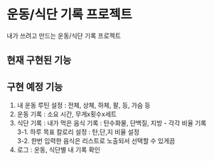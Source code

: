 # 운동/식단 기록 프로젝트
내가 쓰려고 만드는 운동/식단 기록 프로젝트


## 현재 구현된 기능


## 구현 예정 기능
1. 내 운동 루틴 설정 : 전체, 상체, 하체, 팔, 등, 가슴 등    
2. 운동 기록 : 소요 시간, 무게x횟수x세트     
3. 식단 기록 : 내가 먹은 음식 기록 : 탄수화물, 단백질, 지방 - 각각 비율 기록    
3-1. 하루 목표 칼로리 설정 : 탄,단,지 비율 설정    
3-2. 한번 입력한 음식은 리스트로 노출되서 선택할 수 있게끔
4. 로그 : 운동, 식단별 내 기록 확인
